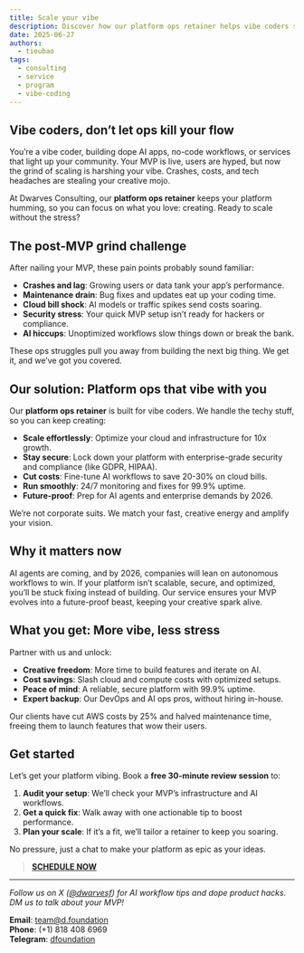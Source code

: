```yaml
---
title: Scale your vibe
description: Discover how our platform ops retainer helps vibe coders scale AI-powered MVPs, cut costs, and stay creative
date: 2025-06-27
authors:
  - tieubao
tags:
  - consulting
  - service
  - program
  - vibe-coding
---
```


## Vibe coders, don’t let ops kill your flow

You’re a vibe coder, building dope AI apps, no-code workflows, or services that light up your community. Your MVP is live, users are hyped, but now the grind of scaling is harshing your vibe. Crashes, costs, and tech headaches are stealing your creative mojo.

At Dwarves Consulting, our **platform ops retainer** keeps your platform humming, so you can focus on what you love: creating. Ready to scale without the stress?

## The post-MVP grind challenge

After nailing your MVP, these pain points probably sound familiar:

- **Crashes and lag**: Growing users or data tank your app’s performance.
- **Maintenance drain**: Bug fixes and updates eat up your coding time.
- **Cloud bill shock**: AI models or traffic spikes send costs soaring.
- **Security stress**: Your quick MVP setup isn’t ready for hackers or compliance.
- **AI hiccups**: Unoptimized workflows slow things down or break the bank.

These ops struggles pull you away from building the next big thing. We get it, and we’ve got you covered.

## Our solution: Platform ops that vibe with you

Our **platform ops retainer** is built for vibe coders. We handle the techy stuff, so you can keep creating:

- **Scale effortlessly**: Optimize your cloud and infrastructure for 10x growth.
- **Stay secure**: Lock down your platform with enterprise-grade security and compliance (like GDPR, HIPAA).
- **Cut costs**: Fine-tune AI workflows to save 20-30% on cloud bills.
- **Run smoothly**: 24/7 monitoring and fixes for 99.9% uptime.
- **Future-proof**: Prep for AI agents and enterprise demands by 2026.

We’re not corporate suits. We match your fast, creative energy and amplify your vision.

## Why it matters now

AI agents are coming, and by 2026, companies will lean on autonomous workflows to win. If your platform isn’t scalable, secure, and optimized, you’ll be stuck fixing instead of building. Our service ensures your MVP evolves into a future-proof beast, keeping your creative spark alive.

## What you get: More vibe, less stress

Partner with us and unlock:

- **Creative freedom**: More time to build features and iterate on AI.
- **Cost savings**: Slash cloud and compute costs with optimized setups.
- **Peace of mind**: A reliable, secure platform with 99.9% uptime.
- **Expert backup**: Our DevOps and AI ops pros, without hiring in-house.

Our clients have cut AWS costs by 25% and halved maintenance time, freeing them to launch features that wow their users.

## Get started

Let’s get your platform vibing. Book a **free 30-minute review session** to:

1. **Audit your setup**: We’ll check your MVP’s infrastructure and AI workflows.
2. **Get a quick fix**: Walk away with one actionable tip to boost performance.
3. **Plan your scale**: If it’s a fit, we’ll tailor a retainer to keep you soaring.

No pressure, just a chat to make your platform as epic as your ideas.

> [**SCHEDULE NOW**](https://d.foundation/contact)

---

*Follow us on X ([@dwarvesf](https://x.com/dwarvesf)) for AI workflow tips and dope product hacks. DM us to talk about your MVP!*

**Email**: <team@d.foundation>  
**Phone**: (+1) 818 408 6969  
**Telegram**: [dfoundation](t.me/dfoundation)  
